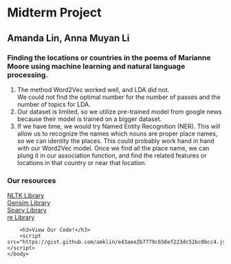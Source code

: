 <!DOCTYPE HTML>
<html>
    <head>
        <title>Midterm Project DHML</title>
    </head>
    <body></body>
        <h1>Midterm Project</h1>
        <h2>Amanda Lin, Anna Muyan Li</h2>
        <h3>Finding the locations or countries in the poems of Marianne Moore using machine learning and natural language processing.</h3>
        <p>
            <ol>
            <li>The method Word2Vec worked well, and LDA did not. <br>
            We could not find the optimal number for the number of passes and the number of topics for LDA. </li>
            <li>Our dataset is limited, so we utilize pre-trained model from google news because their model is trained on a bigger dataset.</li>
            <li>If we have time, we would try Named Entity Recognition (NER). This will allow us to recognize the names which nouns are proper place names, so we can identity the places.
            This could probably work hand in hand with our Word2Vec model. 
            Once we find all the place name, we can plung it in our association function, and find the related features or locations in that country or near that location. </li>
            </ol>
        </p> 
        <h3>Our resources</h3> 
        <a href="https://www.nltk.org/">NLTK Library</a><br>
        <a href="https://radimrehurek.com/gensim/">Gensim Library</a><br>
        <a href="https://spacy.io/">Spacy Library</a><br>
        <a href="https://docs.python.org/3/library/re.html">re Library</a><br>

        <h3>View Our Code!</h3>
        <script src="https://gist.github.com/amklin/e43aee2b7779c658ef223dc52bc0bcc4.js"></script>
    </body>
</html>
